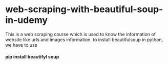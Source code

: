 # web-scraping-with-beautiful-soup-in-udemy
This is a web scraping course which is used to know the information of website like urls and images information.
to install beautifulsoup in python, we have to use
<h4>pip install beautifyl soup</h4>
